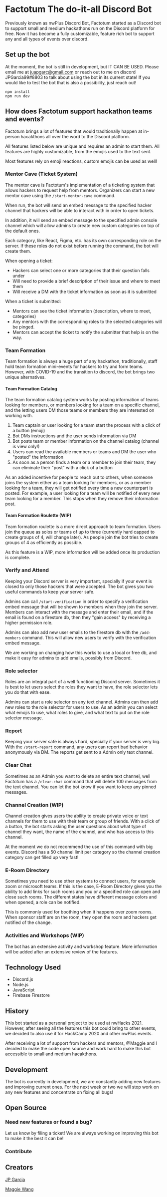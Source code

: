 # Factotum The do-it-all Discord Bot

Previously known as nwPlus Discord Bot, Factotum started as a Discord bot to support small and medium hackathons run on the Discord platform for free. Now it has become a fully customizable, feature rich bot to support any and all types of events over discord.

## Set up the bot

At the moment, the bot is still in development, but IT CAN BE USED. Please email me at juapgarc@gmail.com or reach out to me on discord JPGarcia99#8803 to talk about using the bot in its current state! If you would like to test the bot that is also a possibility, just reach out!

```
npm install
npm run dev
```

## How does Factotum support hackathon teams and events?

Factotum brings a lot of features that would traditionally happen at in-person hacakthons all over the word to the Discord platform.

All features listed below are unique and requires an admin to start them. All features are highly customizable, from the emojis used to the text sent.

Most features rely on emoji reactions, custom emojis can be used as well!

### Mentor Cave (Ticket System)

The mentor cave is Factotum's implementation of a ticketing system that allows hackers to request help from mentors. Organizers can start a new mentor cave using the `/start-mentor-cave` command.

When run, the bot will send an embed message to the specified hacker channel that hackers will be able to interact with in order to open tickets.

In addition, it will send an embed message to the specified admin console channel which will allow admins to create new custom categories on top of the default ones.

Each category, like React, Figma, etc. has its own corresponding role on the server. If these roles do not exist before running the command, the bot will create them.

When opening a ticket:

- Hackers can select one or more categories that their question falls under
- Will need to provide a brief description of their issue and where to meet them
- Will receive a DM with the ticket information as soon as it is submitted

When a ticket is submitted:

- Mentors can see the ticket information (description, where to meet, categories)
- Any mentors with the corresponding roles to the selected categories will be pinged.
- Mentors can accept the ticket to notify the submitter that help is on the way.

### Team Formation

Team formation is always a huge part of any hackathon, traditionally, staff hold team formation mini-events for hackers to try and form teams. However, with COVID-19 and the transition to discord, the bot brings two unique alternatives.

#### Team Formation Catalog

The team formation catalog system works by posting information of teams looking for members, or members looking for a team on a specific channel, and the letting users DM those teams or members they are interested on working with.

1. Team captain or user looking for a team start the process with a click of a button (emoji)
2. Bot DMs instructions and the user sends information via DM
3. Bot posts team or member information on the channel catalog (channel is view only!)
4. Users can read the available members or teams and DM the user who "posted" the information
5. As soon as a person finds a team or a member to join their team, they can eliminate their "post" with a click of a button

As an added incentive for people to reach out to others, when someone joins the system either as a team looking for members, or as a member looking for a team, they will get notified every time a new counterpart is posted. For example, a user looking for a team will be notified of every new team looking for a member. This stops when they remove their information post.

#### Team Formation Roulette (WIP)

Team formation roulette is a more direct approach to team formation. Users join the queue as solos or teams of up to three (currently hard capped to create groups of 4, will change later). As people join the bot tries to create groups of 4 as efficiently as possible.

As this feature is a WIP, more information will be added once its production is complete.

### Verify and Attend

Keeping your Discord server is very important, specially if your event is closed to only those hackers that were accepted. The bot gives you two useful commands to keep your server safe.

Admins can call `/start-verification` in order to specify a verification embed message that will be shown to members when they join the server. Members can interact with the message and enter their email, and if the email is found on a firestore db, then they "gain access" by receiving a higher permission role.

Admins can also add new user emails to the firestore db with the `/add-members` command. This will allow new users to verify with the verification embed message.

We are working on changing how this works to use a local or free db, and make it easy for admins to add emails, possibly from Discord.

### Role selector

Roles are an integral part of a well functioning Discord server. Sometimes it is best to let users select the roles they want to have, the role selector lets you do that with ease.

Admins can start a role selector on any text channel. Admins can then add new roles to the role selector for users to use. As an admin you can select what emojis to use, what roles to give, and what text to put on the role selector message.

### Report

Keeping your server safe is always hard, specially if your server is very big. With the `/start-report` command, any users can report bad behavior anonymously via DM. The reports get sent to a Admin only text channel.

### Clear Chat

Sometimes as an Admin you want to delete an entire text channel, well Factotum has a `/clear-chat` command that will delete 100 messages from the text channel. You can let the bot know if you want to keep any pinned messages.

### Channel Creation (WIP)

Channel creation gives users the ability to create private voice or text channels for them to use with their team or group of friends. With a click of a button, the bot starts asking the user questions about what type of channel they want, the name of the channel, and who has access to this channel.

At the moment we do not recommend the use of this command with big events. Discord has a 50 channel limit per category so the channel creation category can get filled up very fast!

### E-Room Directory

Sometimes you need to use other systems to connect users, for example zoom or microsoft teams. If this is the case, E-Room Directory gives you the ability to add links for such rooms and you or a specified role can open and close such rooms. The different states have different message colors and when opened, a role can be notified.

This is commonly used for boothing when it happens over zoom rooms. When sponsor staff are on the room, they open the room and hackers get notified of the change.

### Activities and Workshops (WIP)

The bot has an extensive activity and workshop feature. More information will be added after an extensive review of the features.

## Technology Used

- Discord.js
- Node.js
- JavaScript
- Firebase Firestore

## History

This bot started as a personal project to be used at nwHacks 2021. However, after seeing all the features this bot could bring to other events, we decided to also use it for HackCamp 2020 and other nwPlus events.

After receiving a lot of support from hackers and mentors, @Maggie and I decided to make the code open source and work hard to make this bot accessible to small and medium hacakthons.

## Development

The bot is currently in development, we are constantly adding new features and improving current ones. For the next week or two we will stop work on any new features and concentrate on fixing all bugs!

## Open Source

### Need new features or found a bug?

Let us know by filing a ticket! We are always working on improving this bot to make it the best it can be!

### Contribute

## Creators

[JP Garcia](https://github.com/JPGarCar)

[Maggie Wang](https://github.com/mwang2000)
